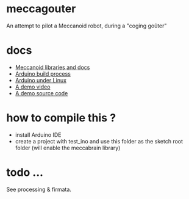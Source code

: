 # meccagouter
An attempt to pilot a Meccanoid robot, during a "coging goûter"

# docs

* [Meccanoid libraries and docs](http://www.meccano.fr/meccanoid-opensource)
* [Arduino build process](https://www.arduino.cc/en/Hacking/BuildProcess)
* [Arduino under Linux](http://playground.arduino.cc/Learning/Linux)
* [A demo video](https://www.youtube.com/watch?v=8y_xMW0Kr5c)
* [A demo source code](https://github.com/robotscity/meccanoid_arduino_demo/blob/master/demo_meccanoids.ino)

# how to compile this ?

* install Arduino IDE
* create a project with test_ino and use this folder as the sketch root folder (will enable the meccabrain library)

# todo ...

See processing & firmata.

